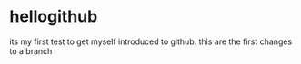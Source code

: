 # hellogithub
its my first test to get myself introduced to github.
this are the first changes to a branch

